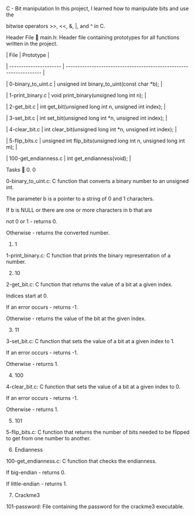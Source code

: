 C - Bit manipulation
In this project, I learned how to manipulate bits and use the

bitwise operators >>, <<, &, |, and ^ in C.

Header File 📁
main.h: Header file containing prototypes for all
functions written in the project.

| File | Prototype |

| ---------------------- | ------------------------------------------------------------------- |

| 0-binary_to_uint.c | unsigned int binary_to_uint(const char *b); |

| 1-print_binary.c | void print_binary(unsigned long int n); |

| 2-get_bit.c | int get_bit(unsigned long int n, unsigned int index); |

| 3-set_bit.c | int set_bit(unsigned long int *n, unsigned int index); |

| 4-clear_bit.c | int clear_bit(unsigned long int *n, unsigned int index); |

| 5-flip_bits.c | unsigned int flip_bits(unsigned long int n, unsigned long int m); |

| 100-get_endianness.c | int get_endianness(void); |

Tasks 📃
0. 0

0-binary_to_uint.c: C function that converts a binary number
to an unsigned int.

The parameter b is a pointer to a string of 0 and 1 characters.

If b is NULL or there are one or more characters in b that are

not 0 or 1 - returns 0.

Otherwise - returns the converted number.
1. 1

1-print_binary.c: C function that prints the binary representation
of a number.

2. 10

2-get_bit.c: C function that returns the value of a bit at a
given index.

Indices start at 0.

If an error occurs - returns -1.

Otherwise - returns the value of the bit at the given index.

3. 11

3-set_bit.c: C function that sets the value of a bit at a given index
to 1.

If an error occurs - returns -1.

Otherwise - returns 1.

4. 100

4-clear_bit.c: C function that sets the value of a bit at
a given index to 0.

If an error occurs - returns -1.

Otherwise - returns 1.

5. 101

5-flip_bits.c: C function that returns the number of bits needed
to be flipped to get from one number to another.

6. Endianness

100-get_endianness.c: C function that checks the endianness.

If big-endian - returns 0.

If little-endian - returns 1.

7. Crackme3

101-password: File containing the password for the
crackme3 executable.
